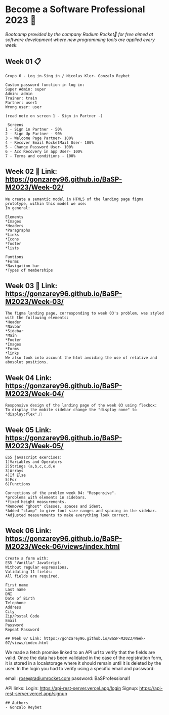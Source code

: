 # Become a Software Professional 2023 🚀

_Bootcamp provided by the company Radium Rocket🚀 for free aimed at software development where new programming tools are applied every week._

## Week 01 📋

```
Grupo 6 - Log in-Sing in / Nicolas Kler- Gonzalo Reybet 

Custom password function in log in:
Super Admin: super
Admin: admin
Trainer: train
Partner: user1
Wrong user: user

(read note on screen 1 - Sign in Partner -)

 Screens
1 - Sign in Partner - 50%
2 - Sign Up Partner - 90%
3 - Welcome Page Partner- 100%
4 - Recover Email RocketMail User- 100%
5 - Change Password User- 100%
6 - Acc Recovery in app User- 100%
7 - Terms and conditions - 100%
```
## Week 02 🔧 Link: https://gonzarey96.github.io/BaSP-M2023/Week-02/

```
We create a semantic model in HTML5 of the landing page figma prototype, within this model we use:
In general:

Elements
*Images
*Headers
*Paragraphs
*Links
*Icons
*footer
*lists

Funtions
*Forms
*Navigation bar
*Types of memberships

```

## Week 03 🚀 Link: https://gonzarey96.github.io/BaSP-M2023/Week-03/

```
The figma landing page, corresponding to week 03's problem, was styled with the following elements:
*Header
*Navbar
*Sidebar
*Main
*Footer
*Images
*Forms
*links
We also took into account the html avoiding the use of relative and abosolut positions.

```

## Week 04 Link: https://gonzarey96.github.io/BaSP-M2023/Week-04/

```
Responsive design of the landing page of the week 03 using flexbox:
To display the mobile sidebar change the "display none" to "display:flex".🔧
```
## Week 05 Link: https://gonzarey96.github.io/BaSP-M2023/Week-05/

```
ES5 javascript exercises:
1)Variables and Operators
2)Strings (a,b,c,c,d,e
3)Arrays
4)If Else
5)For
6)Functions
```
```
Corrections of the problem week 04: "Responsive".
*problems with elements in sidebars.
*fixed height measurements.
*Removed "ghost" classes, spaces and ident.
*Added "clamp" to give font size ranges and spacing in the sidebar.
*Adjusted measurements to make everything look correct.

```
## Week 06 Link: https://gonzarey96.github.io/BaSP-M2023/Week-06/views/index.html
```
Create a form with:
ES5 "Vanilla" JavaScript.
Without regular expressions.
Validating 11 fields:
All fields are required.

First name
Last name
DNI
Date of Birth
Telephone
Address
City
Zip/Postal Code
Email
Password
Repeat Password
```
```
## Week 07 Link: https://gonzarey96.github.io/BaSP-M2023/Week-07/views/index.html
```
We made a fetch promise linked to an API url to verify that the fields are valid.
Once the data has been validated in the case of the registration form, it is stored in a localstorage where it should remain until it is deleted by the user.
In the login you had to verify using a specific email and password:

email: rose@radiumrocket.com
password: BaSProfessional1

API links:
Login: https://api-rest-server.vercel.app/login
Signup: https://api-rest-server.vercel.app/signup
```
## Authors
- Gonzalo Reybet